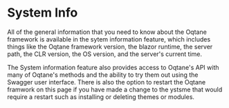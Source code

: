 # System Info

All of the general information that you need to know about the Oqtane framework is available in the sytem information feature, which includes things like the Oqtane framework version, the blazor runtime, the server path, the CLR version, the OS version, and the server's current time. 

The System information feature also provides access to Oqtane's API with many of Oqtane's methods and the ability to try them out using the Swagger user interface.
There is also the option to restart the Oqtane framwork on this page if you have made a change to the ystsme that would require a restart such as installing or deleting themes or modules.